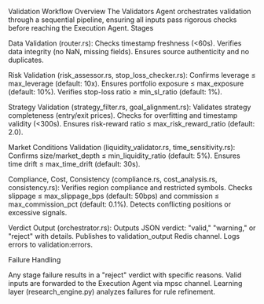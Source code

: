Validation Workflow
Overview
The Validators Agent orchestrates validation through a sequential pipeline, ensuring all inputs pass rigorous checks before reaching the Execution Agent.
Stages

Data Validation (router.rs):
Checks timestamp freshness (<60s).
Verifies data integrity (no NaN, missing fields).
Ensures source authenticity and no duplicates.


Risk Validation (risk_assessor.rs, stop_loss_checker.rs):
Confirms leverage ≤ max_leverage (default: 10x).
Ensures portfolio exposure ≤ max_exposure (default: 10%).
Verifies stop-loss ratio ≥ min_sl_ratio (default: 1%).


Strategy Validation (strategy_filter.rs, goal_alignment.rs):
Validates strategy completeness (entry/exit prices).
Checks for overfitting and timestamp validity (<300s).
Ensures risk-reward ratio ≤ max_risk_reward_ratio (default: 2.0).


Market Conditions Validation (liquidity_validator.rs, time_sensitivity.rs):
Confirms size/market_depth ≤ min_liquidity_ratio (default: 5%).
Ensures time drift ≤ max_time_drift (default: 30s).


Compliance, Cost, Consistency (compliance.rs, cost_analysis.rs, consistency.rs):
Verifies region compliance and restricted symbols.
Checks slippage ≤ max_slippage_bps (default: 50bps) and commission ≤ max_commission_pct (default: 0.1%).
Detects conflicting positions or excessive signals.


Verdict Output (orchestrator.rs):
Outputs JSON verdict: "valid," "warning," or "reject" with details.
Publishes to validation_output Redis channel.
Logs errors to validation:errors.



Failure Handling

Any stage failure results in a "reject" verdict with specific reasons.
Valid inputs are forwarded to the Execution Agent via mpsc channel.
Learning layer (research_engine.py) analyzes failures for rule refinement.
